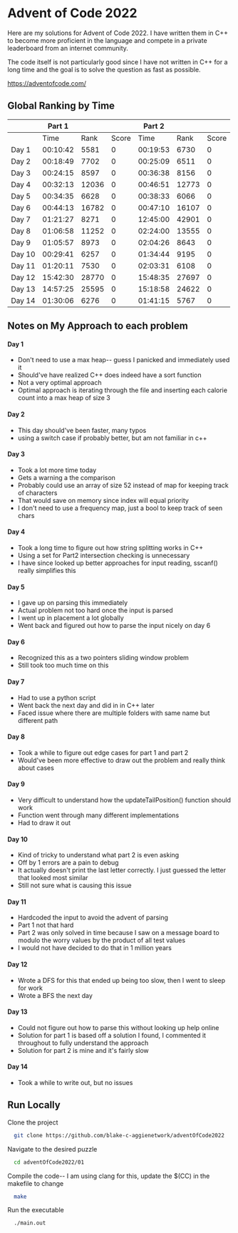 # Advent of Code 2022

Here are my solutions for Advent of Code 2022. I have written them in C++ to become more proficient in the language and compete in a private leaderboard from an internet community.

The code itself is not particularly good since I have not written in C++ for a long time and the goal is to solve the question as fast as possible. 

https://adventofcode.com/

## Global Ranking by Time

|       | Part 1   |      |       | Part 2   |      |       |
|-------|----------|------|-------|----------|------|-------|
|       | Time     | Rank | Score | Time     | Rank | Score |
| Day 1 | 00:10:42 | 5581 | 0     | 00:19:53 | 6730 | 0     |
| Day 2 | 00:18:49 | 7702 | 0     | 00:25:09 | 6511 |  0    | 
| Day 3 | 00:24:15 | 8597 | 0     | 00:36:38 | 8156 |  0    |
| Day 4 | 00:32:13 | 12036|     0 | 00:46:51 | 12773|      0|
| Day 5 |  00:34:35| 6628 |    0  | 00:38:33 |  6066|      0|
| Day 6 | 00:44:13 | 16782|      0| 00:47:10 | 16107|      0|
| Day 7 |  01:21:27|  8271|     0 | 12:45:00 | 42901|     0 |
| Day 8 |  01:06:58| 11252|     0 | 02:24:00 | 13555|     0 |
| Day 9 |  01:05:57|  8973|     0 | 02:04:26 | 8643 |     0 |
| Day 10|  00:29:41| 6257 |      0| 01:34:44 |  9195|      0|
| Day 11|  01:20:11|  7530|     0 | 02:03:31 |  6108|      0|
| Day 12|  15:42:30| 28770|     0 | 15:48:35 | 27697|      0|
| Day 13|  14:57:25| 25595|     0 | 15:18:58 | 24622|     0 |
| Day 14|  01:30:06| 6276 |    0  | 01:41:15 |  5767|     0 |



## Notes on My Approach to each problem

#### Day 1
- Don't need to use a max heap-- guess I panicked and immediately used it
- Should've have realized C++ does indeed have a sort function
- Not a very optimal approach
- Optimal approach is iterating through the file and inserting each calorie count into a max heap of size 3

#### Day 2 
- This day should've been faster, many typos
- using a switch case if probably better, but am not familiar in c++

#### Day 3
- Took a lot more time today
- Gets a warning a the comparison
- Probably could use an array of size 52 instead of map for keeping track of characters
- That would save on memory since index will equal priority
- I don't need to use a frequency map, just a bool to keep track of seen chars

#### Day 4
- Took a long time to figure out how string splitting works in C++
- Using a set for Part2 intersection checking is unnecessary  
- I have since looked up better approaches for input reading, sscanf() really simplifies this

#### Day 5
- I gave up on parsing this immediately
- Actual problem not too hard once the input is parsed
- I went up in placement a lot globally
- Went back and figured out how to parse the input nicely on day 6

#### Day 6
- Recognized this as a two pointers sliding window problem
- Still took too much time on this

#### Day 7
- Had to use a python script
- Went back the next day and did in in C++ later
- Faced issue where there are multiple folders with same name but different path

#### Day 8
- Took a while to figure out edge cases for part 1 and part 2
- Would've been more effective to draw out the problem and really think about cases

#### Day 9
- Very difficult to understand how the updateTailPosition() function should work
- Function went through many different implementations
- Had to draw it out

#### Day 10
- Kind of tricky to understand what part 2 is even asking
- Off by 1 errors are a pain to debug
- It actually doesn't print the last letter correctly. I just guessed the letter that looked most similar
- Still not sure what is causing this issue

#### Day 11
- Hardcoded the input to avoid the advent of parsing
- Part 1 not that hard
- Part 2 was only solved in time because I saw on a message board to modulo the worry values by the product of all test values
- I would not have decided to do that in 1 million years

#### Day 12
- Wrote a DFS for this that ended up being too slow, then I went to sleep for work
- Wrote a BFS the next day

#### Day 13
- Could not figure out how to parse this without looking up help online
- Solution for part 1 is based off a solution I found, I commented it throughout to fully understand the approach
- Solution for part 2 is mine and it's fairly slow

#### Day 14
- Took a while to write out, but no issues

## Run Locally

Clone the project

```bash
  git clone https://github.com/blake-c-aggienetwork/adventOfCode2022
```

Navigate to the desired puzzle 

```bash
  cd adventOfCode2022/01
```

Compile the code-- I am using clang for this, update the $(CC) in the makefile to change

```bash
  make
```

Run the executable

```bash
  ./main.out
```

